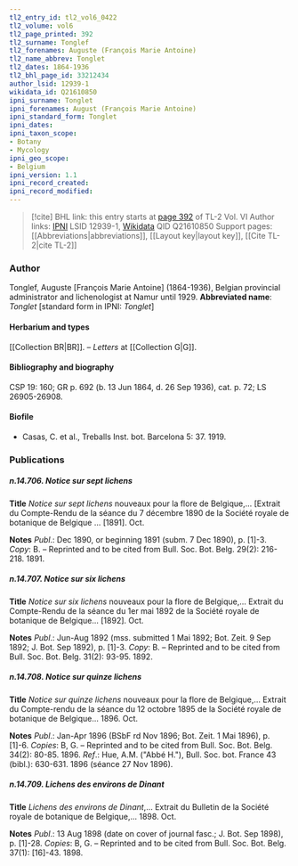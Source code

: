 ```yaml
---
tl2_entry_id: tl2_vol6_0422
tl2_volume: vol6
tl2_page_printed: 392
tl2_surname: Tonglef
tl2_forenames: Auguste (François Marie Antoine)
tl2_name_abbrev: Tonglet
tl2_dates: 1864-1936
tl2_bhl_page_id: 33212434
author_lsid: 12939-1
wikidata_id: Q21610850
ipni_surname: Tonglet
ipni_forenames: August (François Marie Antoine)
ipni_standard_form: Tonglet
ipni_dates: 
ipni_taxon_scope: 
- Botany
- Mycology
ipni_geo_scope: 
- Belgium
ipni_version: 1.1
ipni_record_created: 
ipni_record_modified:
---
```


> [!cite] BHL link: this entry starts at [page 392](https://www.biodiversitylibrary.org/page/33212434) of TL-2 Vol. VI
> Author links: [IPNI](https://www.ipni.org/a/12939-1) LSID 12939-1, [Wikidata](https://www.wikidata.org/wiki/Q21610850) QID Q21610850
> Support pages: [[Abbreviations|abbreviations]], [[Layout key|layout key]], [[Cite TL-2|cite TL-2]]

### Author

Tonglef, Auguste \[François Marie Antoine\] (1864-1936), Belgian provincial administrator and lichenologist at Namur until 1929. 
**Abbreviated name**: *Tonglet* \[standard form in IPNI: *Tonglet*\]

#### Herbarium and types

[[Collection BR|BR]]. – *Letters* at [[Collection G|G]].

#### Bibliography and biography

CSP 19: 160; GR p. 692 (b. 13 Jun 1864, d. 26 Sep 1936), cat. p. 72; LS 26905-26908.

#### Biofile

- Casas, C. et al., Treballs Inst. bot. Barcelona 5: 37. 1919.

### Publications

##### n.14.706. Notice sur sept lichens

**Title**
*Notice sur sept lichens* nouveaux pour la flore de Belgique,... \[Extrait du Compte-Rendu de la séance du 7 décembre 1890 de la Société royale de botanique de Belgique ... \[1891\]. Oct.

**Notes**
*Publ*.: Dec 1890, or beginning 1891 (subm. 7 Dec 1890), p. \[1\]-3. *Copy*: B. – Reprinted and to be cited from Bull. Soc. Bot. Belg. 29(2): 216-218. 1891.

##### n.14.707. Notice sur six lichens

**Title**
*Notice sur six lichens* nouveaux pour la flore de Belgique,... Extrait du Compte-Rendu de la séance du 1er mai 1892 de la Société royale de botanique de Belgique... \[1892\]. Oct.

**Notes**
*Publ*.: Jun-Aug 1892 (mss. submitted 1 Mai 1892; Bot. Zeit. 9 Sep 1892; J. Bot. Sep 1892), p. \[1\]-3. *Copy*: B. – Reprinted and to be cited from Bull. Soc. Bot. Belg. 31(2): 93-95. 1892.

##### n.14.708. Notice sur quinze lichens

**Title**
*Notice sur quinze lichens* nouveaux pour la flore de Belgique,... Extrait du Compte-rendu de la séance du 12 octobre 1895 de la Société royale de botanique de Belgique... 1896. Oct.

**Notes**
*Publ*.: Jan-Apr 1896 (BSbF rd Nov 1896; Bot. Zeit. 1 Mai 1896), p. \[1\]-6. *Copies*: B, G. – Reprinted and to be cited from Bull. Soc. Bot. Belg. 34(2): 80-85. 1896.
*Ref*.: Hue, A.M. ("Abbé H."), Bull. Soc. bot. France 43 (bibl.): 630-631. 1896 (séance 27 Nov 1896).

##### n.14.709. Lichens des environs de Dinant

**Title**
*Lichens des environs de Dinant*,... Extrait du Bulletin de la Société royale de botanique de Belgique,... 1898. Oct.

**Notes**
*Publ*.: 13 Aug 1898 (date on cover of journal fasc.; J. Bot. Sep 1898), p. \[1\]-28. *Copies*: B, G. – Reprinted and to be cited from Bull. Soc. Bot. Belg. 37(1): \[16\]-43. 1898.

